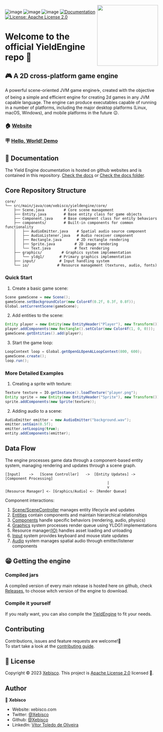 <img align="right" src="yieldIcon.png" height="200" width="200">

![image](https://img.shields.io/github/languages/top/xebisco/YieldEngine?style=round-square)
![image](https://img.shields.io/github/downloads/xebisco/YieldEngine/total?style=round-square)
![image](https://img.shields.io/github/contributors/xebisco/yieldengine?style=round-square)
  <a href="https://yield-proj.github.io/YieldEngine/index.html" target="_blank">
    <img alt="Documentation" src="https://img.shields.io/badge/documentation-javadoc-brightgreen.svg" />
  </a>
  <a href="http://www.apache.org/licenses/" target="_blank">
    <img alt="License: Apache License 2.0" src="https://img.shields.io/badge/License-Apache License 2.0-yellow.svg" />
  </a>

<h1>Welcome to the official YieldEngine repo 👋</h1>

## 🎮 A 2D cross-platform game engine
A powerful scene-oriented JVM game engine☕, created with the objective of being a simple and efficient engine for creating 2d games in any JVM capable language.
The engine can produce executables capable of running in a number of platforms, including the major desktop platforms (Linux, macOS, Windows), and mobile platforms in the future 😉.

### 🏠 [Website](https://yield.xebisco.com/)

### 🪧 [Hello, World! Demo](https://github.com/yield-proj/YieldEngine/tree/master/hello-world)


## 🪪 Documentation
The Yield Engine documentation is hosted on github websites and is contained in this repository. [Check the docs](https://yield-proj.github.io/YieldEngine/index.html) or [Check the docs folder](https://github.com/yield-proj/YieldEngine/tree/master/docs).

## Core Repository Structure
```
core/
└── src/main/java/com/xebisco/yieldengine/core/
    ├── Scene.java         # Core scene management
    ├── Entity.java        # Base entity class for game objects
    ├── Component.java     # Base component class for entity behaviors
    ├── components/        # Built-in components for common functionality
    │   ├── AudioEmitter.java    # Spatial audio source component
    │   ├── AudioListener.java   # Audio receiver component
    │   ├── Rectangle.java       # 2D rectangle rendering
    │   ├── Sprite.java         # 2D image rendering
    │   └── Text.java           # Text rendering
    ├── graphics/         # Graphics system implementation
    │   └── yldg1/       # Primary graphics implementation
    ├── input/           # Input handling system
    └── io/             # Resource management (textures, audio, fonts)
```

### Quick Start
1. Create a basic game scene:
```java
Scene gameScene = new Scene();
gameScene.setBackgroundColor(new Color4f(0.2f, 0.3f, 0.8f));
Global.setCurrentScene(gameScene);
```

2. Add entities to the scene:
```java
Entity player = new Entity(new EntityHeader("Player"), new Transform());
player.addComponents(new Rectangle().setColor(new Color4f(1, 0, 0)));
gameScene.getEntities().add(player);
```

3. Start the game loop:
```java
LoopContext loop = Global.getOpenGLOpenALLoopContext(800, 600);
gameScene.create();
loop.run();
```

### More Detailed Examples
1. Creating a sprite with texture:
```java
Texture texture = IO.getInstance().loadTexture("player.png");
Entity sprite = new Entity(new EntityHeader("Sprite"), new Transform());
sprite.addComponents(new Sprite(texture));
```

2. Adding audio to a scene:
```java
AudioEmitter emitter = new AudioEmitter("background.wav");
emitter.setGain(0.5f);
emitter.setLooping(true);
entity.addComponents(emitter);
```

## Data Flow
The engine processes game data through a component-based entity system, managing rendering and updates through a scene graph.

```ascii
[Input]    ->   [Scene Controller]   ->  [Entity Updates] -> [Component Processing]
                                               |
                                               v
[Resource Manager] <- [Graphics/Audio] <- [Render Queue]
```

Component interactions:
1. [Scene/SceneController](https://github.com/yield-proj/YieldEngine/blob/master/core/src/main/java/com/xebisco/yieldengine/core/Scene.java) manages entity lifecycle and updates
2. [Entities](https://github.com/yield-proj/YieldEngine/blob/master/core/src/main/java/com/xebisco/yieldengine/core/Entity.java) contain components and maintain hierarchical relationships
3. [Components](https://github.com/yield-proj/YieldEngine/blob/master/core/src/main/java/com/xebisco/yieldengine/core/Component.java) handle specific behaviors (rendering, audio, physics)
4. [Graphics](https://github.com/yield-proj/YieldEngine/blob/master/core/src/main/java/com/xebisco/yieldengine/core/graphics) system processes render queue using YLDG1 implementations
5. Resource manager[(IO)](https://github.com/yield-proj/YieldEngine/blob/master/core/src/main/java/com/xebisco/yieldengine/core/Entity.java) handles asset loading and unloading
6. [Input](https://github.com/yield-proj/YieldEngine/blob/master/core/src/main/java/com/xebisco/yieldengine/core/input) system provides keyboard and mouse state updates
7. [Audio](https://github.com/yield-proj/YieldEngine/blob/master/core/src/main/java/com/xebisco/yieldengine/core/io/audio) system manages spatial audio through emitter/listener components


## 😁 Getting the engine
### Compiled jars
A compiled version of every main release is hosted here on github, check [Releases](https://github.com/yield-proj/YieldEngine/releases), to choose witch version of the engine to download.
### Compile it yourself
If you really want, you can also compile the [YieldEngine](https://github.com/yield-proj/YieldEngine/archive/refs/heads/master.zip) to fit your needs.

## Contributing

Contributions, issues and feature requests are welcome!🤝<br />To start take a look at the [contributing guide](https://github.com/yield-proj/YieldEngine/blob/master/CONTRIBUTING.md).

## 📝 License

Copyright © 2023 [Xebisco](https://github.com/Xebisco).
This project is [Apache License 2.0](LICENSE) licensed 📝.

## Author

👤 **Xebisco**

* Website: xebisco.com
* Twitter: [@Xebisco](https://twitter.com/Xebisco)
* Github: [@Xebisco](https://github.com/Xebisco)
* LinkedIn: [Vítor Toledo de Oliveira](https://www.linkedin.com/in/v%C3%ADtor-toledo-077438213/)
